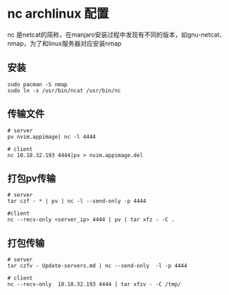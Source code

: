 # nc archlinux 配置
nc 是netcat的简称，在manjaro安装过程中发现有不同的版本，如gnu-netcat、nmap，为了和linux服务器对应安装nmap

## 安装
```
sudo pacman -S nmap
sudo ln -s /usr/bin/ncat /usr/bin/nc
```

## 传输文件
```
# server 
pv nvim.appimage| nc -l 4444

# client
nc 10.18.32.193 4444|pv > nvim.appimage.del
```

## 打包pv传输

```
# server
tar czf - * | pv | nc -l --send-only -p 4444

#client
nc --recv-only <server_ip> 4444 | pv | tar xfz - -C . 
```

## 打包传输
```
# server
tar czfv - Update-servers.md | nc --send-only  -l -p 4444

# client
nc --recv-only  10.18.32.193 4444 | tar xfzv - -C /tmp/
```
